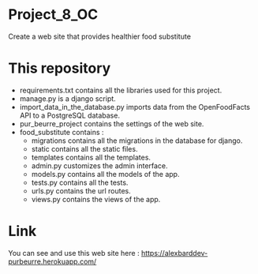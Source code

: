 # Project_8_OC
Create a web site that provides healthier food substitute

# This repository
- requirements.txt contains all the libraries used for this project.
- manage.py is a django script.
- import_data_in_the_database.py imports data from the OpenFoodFacts API to a PostgreSQL database.
- pur_beurre_project contains the settings of the web site.
- food_substitute contains :
  - migrations contains all the migrations in the database for django.
  - static contains all the static files.
  - templates contains all the templates.
  - admin.py customizes the admin interface.
  - models.py contains all the models of the app.
  - tests.py contains all the tests.
  - urls.py contains the url routes.
  - views.py contains the views of the app.

# Link
You can see and use this web site here : https://alexbarddev-purbeurre.herokuapp.com/
